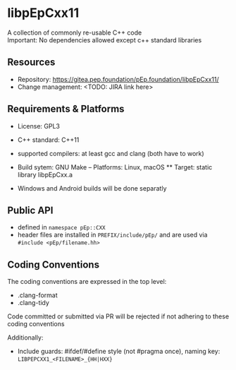 # libpEpCxx11

A collection of commonly re-usable C++ code   
Important: No dependencies allowed except c++ standard libraries   

## Resources

* Repository: https://gitea.pep.foundation/pEp.foundation/libpEpCxx11/
* Change management: <TODO: JIRA link here>


## Requirements & Platforms

* License: GPL3
* C++ standard: C++11
* supported compilers: at least gcc and clang (both have to work)

* Build sytem: GNU Make – Platforms: Linux, macOS
  ** Target: static library libpEpCxx.a
* Windows and Android builds will be done separatly


## Public API

* defined in `namespace pEp::CXX`
* header files are installed in `PREFIX/include/pEp/` and are used via `#include <pEp/filename.hh>`



## Coding Conventions

The coding conventions are expressed in the top level:
* .clang-format
* .clang-tidy

Code committed or submitted via PR will be rejected if not adhering to these coding conventions

Additionally:
* Include guards: #ifdef/#define style (not #pragma once), naming key: `LIBPEPCXX1_<FILENAME>_{HH|HXX}`

